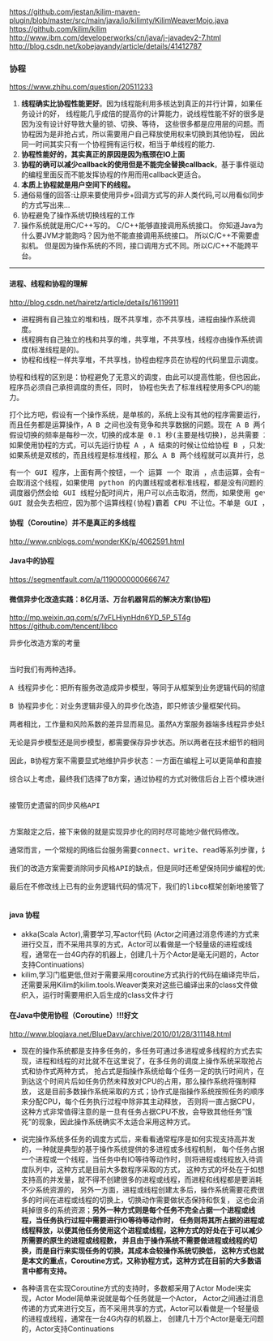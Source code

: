 https://github.com/jestan/kilim-maven-plugin/blob/master/src/main/java/io/kilimty/KilimWeaverMojo.java
https://github.com/kilim/kilim
http://www.ibm.com/developerworks/cn/java/j-javadev2-7.html
http://blog.csdn.net/kobejayandy/article/details/41412787


### 协程
<https://www.zhihu.com/question/20511233>

1. <b>线程确实比协程性能更好</b>。因为线程能利用多核达到真正的并行计算，如果任务设计的好，
线程能几乎成倍的提高你的计算能力，说线程性能不好的很多是因为没有设计好导致大量的锁、切换、等待，
这些很多都是应用层的问题。而协程因为是非抢占式，所以需要用户自己释放使用权来切换到其他协程，
因此同一时间其实只有一个协程拥有运行权，相当于单线程的能力.
2. <b>协程性能好的，其实真正的原因是因为瓶颈在IO上面</b>
3. <b>协程的确可以减少callback的使用但是不能完全替换callback</b>。基于事件驱动的编程里面反而不能发挥协程的作用而用callback更适合。
4. <b>本质上协程就是用户空间下的线程。</b>
5. 通俗易懂的回答:让原来要使用异步+回调方式写的非人类代码,可以用看似同步的方式写出来...
6. 协程避免了操作系统切换线程的工作
7. 操作系统就是用C/C++写的。 C/C++能够直接调用系统接口。 你知道Java为什么要JVM才能跑吗？因为他不能直接调用系统接口。 
所以C/C++不需要虚拟机。 但是因为操作系统的不同，接口调用方式不同。所以C/C++不能跨平台。

---

#### 进程、线程和协程的理解
<http://blog.csdn.net/hairetz/article/details/16119911>

+ 进程拥有自己独立的堆和栈，既不共享堆，亦不共享栈，进程由操作系统调度。
+ 线程拥有自己独立的栈和共享的堆，共享堆，不共享栈，线程亦由操作系统调度(标准线程是的)。
+ 协程和线程一样共享堆，不共享栈，协程由程序员在协程的代码里显示调度。

协程和线程的区别是：协程避免了无意义的调度，由此可以提高性能，但也因此，程序员必须自己承担调度的责任，同时，
协程也失去了标准线程使用多CPU的能力。

<pre>
打个比方吧，假设有一个操作系统，是单核的，系统上没有其他的程序需要运行，有两个线程 A 和 B ，A 和 B 在单独运行时都需要 10 秒来完成自己的任务，
而且任务都是运算操作，A B 之间也没有竞争和共享数据的问题。现在 A B 两个线程并行，操作系统会不停的在 A B 两个线程之间切换，达到一种伪并行的效果，
假设切换的频率是每秒一次，切换的成本是 0.1 秒(主要是栈切换)，总共需要 20 + 19 * 0.1 = 21.9 秒。
如果使用协程的方式，可以先运行协程 A ，A 结束的时候让位给协程 B ，只发生一次切换，总时间是 20 + 1 * 0.1 = 20.1 秒。
如果系统是双核的，而且线程是标准线程，那么 A B 两个线程就可以真并行，总时间只需要 10 秒，而协程的方案仍然需要 20.1 秒。
</pre>

<pre>
有一个 GUI 程序，上面有两个按钮，一个 运算 一个 取消 ，点击运算，会有一个运算线程启动，不停的运算，点击取消，
会取消这个线程，如果使用 python 的内置线程或者标准线程，都是没有问题的，即便运算线程不停的运算，
调度器仍然会给 GUI 线程分配时间片，用户可以点击取消，然而，如果使用 gevent 包装后的线程就完蛋了，一旦运算开始，
GUI 就会失去相应，因为那个运算线程(协程)霸着 CPU 不让位。不单是 GUI ，所有和用户交互的程序都会有这个问题。
</pre>

#### 协程（Coroutine）并不是真正的多线程
<http://www.cnblogs.com/wonderKK/p/4062591.html>

#### Java中的协程
<https://segmentfault.com/a/1190000000666747>

#### 微信异步化改造实践：8亿月活、万台机器背后的解决方案(协程)
<http://mp.weixin.qq.com/s/7vFLHiynHdn6YD_5P_5T4g>
<https://github.com/tencent/libco>

<pre>
异步化改造方案的考量


当时我们有两种选择。

A 线程异步化：把所有服务改造成异步模型，等同于从框架到业务逻辑代码的彻底改造。

B 协程异步化：对业务逻辑非侵入的异步化改造，即只修该少量框架代码。

两者相比，工作量和风险系数的差异显而易见。虽然A方案服务器端多线程异步处理是常见做法，对提高并发能力这个原始目标非常奏效；但是对于微信后台如此复杂的系统，这过于耗时耗力且风险巨大。

无论是异步模型还是同步模型，都需要保存异步状态。所以两者在技术细节的相同点是，两个方案，都是需要维护当前请求的状态。在A异步模型中方案，当请求需要被异步执行时，需要主动把请求相关数据保存起来，再等待状态机的下一次调度执行；而在B协程模型方案中，异步状态的保存与恢复是自动的，协程恢复执行的时候就是上一次退出时的上下文。

因此，B协程方案不需要显式地维护异步状态：一方面在编程上可以更简单和直接；另一方面协程中只需要保存少量的寄存器。因此在复杂系统上，协程服务的性能可能比纯异步模型更优。

综合以上考虑，最终我们选择了B方案，通过协程的方式对微信后台上百个模块进行了异步化改造。


接管历史遗留的同步风格API


方案敲定之后，接下来做的就是实现异步化的同时尽可能地少做代码修改。

通常而言，一个常规的网络后台服务需要connect、write、read等系列步骤，如果使用同步风格的API对网络进行调用，整个服务线程会因为等待网络交互而挂起，这就会造成等待并占用资源。原来的这种情况很明显地影响到了系统的并发性能，但是当初这样的选择是因为对应的同步编程风格具有其独特的优势：代码逻辑清晰、易于编写并且支持业务快速迭代敏捷开发。

我们的改造方案需要消除同步风格API的缺点，但是同时还希望保持同步编程的优点。

最后在不修改线上已有的业务逻辑代码的情况下，我们的libco框架创新地接管了网络调用接口（Hook）。把协程的让出与恢复作为异步网络IO中的一次事件注册与回调。当业务处理遇到同步网络请求的时候，libco层会把本次网络请求注册为异步事件，当前的协程让出CPU占用，CPU交给其它协程执行。在网络事件发生或者超时的时候，libco会自动的恢复协程执行。

</pre>


#### java 协程
+ akka(Scala Actor),需要学习,写actor代码
 (Actor之间通过消息传递的方式来进行交互，而不采用共享的方式，Actor可以看做是一个轻量级的进程或线程，通常在一台4G内存的机器上，创建几十万个Actor是毫无问题的，Actor支持Continuations)
+ kilim,学习门槛更低,但对于需要采用coroutine方式执行的代码在编译完毕后，还需要采用Kilim的kilim.tools.Weaver类来对这些已编译出来的class文件做织入，运行时需要用织入后生成的class文件才行



#### 在Java中使用协程（Coroutine）!!!好文
<http://www.blogjava.net/BlueDavy/archive/2010/01/28/311148.html>

+ 现在的操作系统都是支持多任务的，多任务可通过多进程或多线程的方式去实现，进程和线程的对比就不在这里说了，在多任务的调度上操作系统采取抢占式和协作式两种方式，
抢占式是指操作系统给每个任务一定的执行时间片，在到达这个时间片后如任务仍然未释放对CPU的占用，那么操作系统将强制释放，
这是目前多数操作系统采取的方式；协作式是指操作系统按照任务的顺序来分配CPU，每个任务执行过程中除非其主动释放，
否则将一直占据CPU，这种方式非常值得注意的是一旦有任务占据CPU不放，会导致其他任务”饿死”的现象，因此操作系统确实不太适合采用这种方式。

+ 说完操作系统多任务的调度方式后，来看看通常程序是如何实现支持高并发的，一种就是典型的基于操作系统提供的多进程或多线程机制，
每个任务占据一个进程或一个线程，当任务中有IO等待等动作时，则将进程或线程放入待调度队列中，这种方式是目前大多数程序采取的方式，
这种方式的坏处在于如想支持高的并发量，就不得不创建很多的进程或线程，而进程和线程都是要消耗不少系统资源的，
另外一方面，进程或线程创建太多后，操作系统需要花费很多的时间在进程或线程的切换上，切换动作需要做状态保持和恢复，
这也会消耗掉很多的系统资源；<b>另外一种方式则是每个任务不完全占据一个进程或线程，当任务执行过程中需要进行IO等待等动作时，
任务则将其所占据的进程或线程释放，以便其他任务使用这个进程或线程，这种方式的好处在于可以减少所需要的原生的进程或线程数，
并且由于操作系统不需要做进程或线程的切换，而是自行来实现任务的切换，其成本会较操作系统切换低，
这种方式也就是本文的重点，Coroutine方式，又称协程方式，这种方式在目前的大多数语言中都有支持。</b>

+ 各种语言在实现Coroutine方式的支持时，多数都采用了Actor Model来实现，Actor Model简单来说就是每个任务就是一个Actor，
Actor之间通过消息传递的方式来进行交互，而不采用共享的方式，Actor可以看做是一个轻量级的进程或线程，通常在一台4G内存的机器上，
创建几十万个Actor是毫无问题的，Actor支持Continuations

